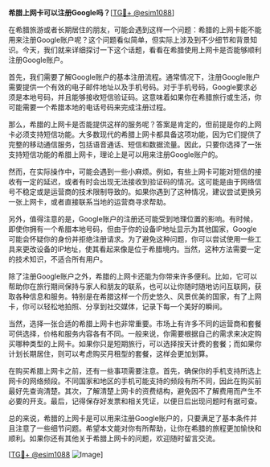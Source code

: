 **希腊上网卡可以注册Google吗？**[[TG💪+ @esim1088](https://t.me/s/esim1088)]

在希腊旅游或者长期居住的朋友，可能会遇到这样一个问题：希腊的上网卡能不能用来注册Google账户呢？这个问题看似简单，但实际上涉及到不少细节和背景知识。今天，我们就来详细探讨一下这个话题，看看在希腊使用上网卡是否能够顺利注册Google账户。

首先，我们需要了解Google账户的基本注册流程。通常情况下，注册Google账户需要提供一个有效的电子邮件地址以及手机号码。对于手机号码，Google要求必须是本地号码，并且能够接收短信验证码。这意味着如果你在希腊旅行或生活，你可能需要一个希腊本地的电话号码来完成注册过程。

那么，希腊的上网卡是否能提供这样的服务呢？答案是肯定的，但前提是你的上网卡必须支持短信功能。大多数现代的希腊上网卡都具备这项功能，因为它们提供了完整的移动通信服务，包括语音通话、短信和数据流量。因此，只要你选择了一张支持短信功能的希腊上网卡，理论上是可以用来注册Google账户的。

然而，在实际操作中，可能会遇到一些小麻烦。例如，有些上网卡可能对短信的接收有一定的延迟，或者有时会出现无法接收到验证码的情况。这可能是由于网络信号不稳定或是运营商的技术限制导致的。如果你遇到了这种情况，建议尝试更换另一张上网卡，或者直接联系当地的运营商寻求帮助。

另外，值得注意的是，Google账户的注册还可能受到地理位置的影响。有时候，即使你拥有一个希腊本地号码，但由于你的设备IP地址显示为其他国家，Google可能会怀疑你的身份并拒绝注册请求。为了避免这种问题，你可以尝试使用一些工具来更改设备的IP地址，使其看起来像是位于希腊境内。当然，这种方法需要一定的技术知识，不适合所有用户。

除了注册Google账户之外，希腊的上网卡还能为你带来许多便利。比如，它可以帮助你在旅行期间保持与家人和朋友的联系，也可以让你随时随地访问互联网，获取各种信息和服务。特别是在希腊这样一个历史悠久、风景优美的国家，有了上网卡，你可以轻松地拍照、分享到社交媒体，记录下每一个美好的瞬间。

当然，选择一张合适的希腊上网卡也非常重要。市场上有许多不同的运营商和套餐可供选择，价格和服务内容各有不同。一般来说，你需要根据自己的需求来决定购买哪种类型的上网卡。如果你只是短期旅行，可以选择按天计费的套餐；而如果你计划长期居住，则可以考虑购买月租型的套餐，这样会更加划算。

在购买希腊上网卡之前，还有一些事项需要注意。首先，确保你的手机支持所选上网卡的网络频段。不同国家和地区的手机可能支持的频段有所不同，因此在购买前最好先查询清楚。其次，了解清楚上网卡的资费结构，避免因不了解费用而产生不必要的开支。最后，记得保存好发票和相关凭证，以便日后出现问题时有据可查。

总的来说，希腊的上网卡是可以用来注册Google账户的，只要满足了基本条件并且注意了一些细节问题。希望本文能对你有所帮助，让你在希腊的旅程更加愉快和顺利。如果你还有其他关于希腊上网卡的问题，欢迎随时留言交流。

[[TG💪+ @esim1088](https://t.me/s/esim1088) ![Image](https://i.postimg.cc/4NQfJmqS/Snipaste-2025-05-13-00-14-12.png)]